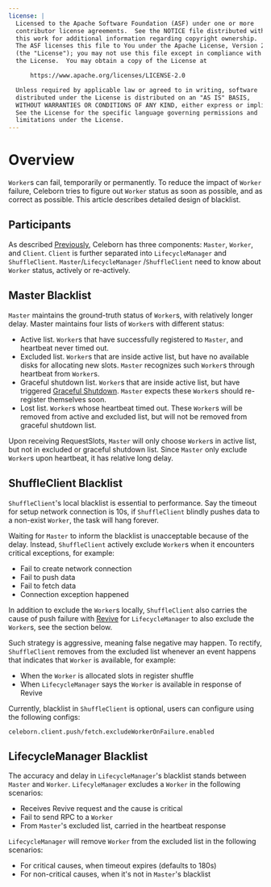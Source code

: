 ```yaml
---
license: |
  Licensed to the Apache Software Foundation (ASF) under one or more
  contributor license agreements.  See the NOTICE file distributed with
  this work for additional information regarding copyright ownership.
  The ASF licenses this file to You under the Apache License, Version 2.0
  (the "License"); you may not use this file except in compliance with
  the License.  You may obtain a copy of the License at

      https://www.apache.org/licenses/LICENSE-2.0

  Unless required by applicable law or agreed to in writing, software
  distributed under the License is distributed on an "AS IS" BASIS,
  WITHOUT WARRANTIES OR CONDITIONS OF ANY KIND, either express or implied.
  See the License for the specific language governing permissions and
  limitations under the License.
---
```


# Overview
`Worker`s can fail, temporarily or permanently. To reduce the impact of `Worker` failure, Celeborn tries to
figure out `Worker` status as soon as possible, and as correct as possible. This article describes detailed
design of blacklist.

## Participants
As described [Previously](../../developers/overview#components), Celeborn has three components: `Master`, `Worker`,
and `Client`. `Client` is further separated into `LifecycleManager` and `ShuffleClient`. `Master`/`LifecycleManager`
/`ShuffleClient` need to know about `Worker` status, actively or re-actively.

## Master Blacklist
`Master` maintains the ground-truth status of `Worker`s, with relatively longer delay. Master maintains four
lists of `Worker`s with different status:

- Active list. `Worker`s that have successfully registered to `Master`, and heartbeat never timed out.
- Excluded list. `Worker`s that are inside active list, but have no available disks for allocating new
  slots. `Master` recognizes such `Worker`s through heartbeat from `Worker`s.
- Graceful shutdown list. `Worker`s that are inside active list, but have triggered
  [Graceful Shutdown](../../upgrading). `Master` expects these `Worker`s should re-register themselves soon.
- Lost list. `Worker`s whose heartbeat timed out. These `Worker`s will be removed from active and excluded
  list, but will not be removed from graceful shutdown list.

Upon receiving RequestSlots, `Master` will only choose `Worker`s in active list, but not in excluded or graceful
shutdown list. Since `Master` only exclude `Worker`s upon heartbeat, it has relative long delay.

## ShuffleClient Blacklist
`ShuffleClient`'s local blacklist is essential to performance. Say the timeout for setup network
connection is 10s, if `ShuffleClient` blindly pushes data to a non-exist `Worker`, the task will hang forever.

Waiting for `Master` to inform the blacklist is unacceptable because of the delay. Instead, `ShuffleClient`
actively exclude `Worker`s when it encounters critical exceptions, for example:

- Fail to create network connection
- Fail to push data
- Fail to fetch data
- Connection exception happened

In addition to exclude the `Worker`s locally, `ShuffleClient` also carries the cause of push failure with
[Revive](../../developers/faulttolerant#handle-pushdata-failure) for `LifecycleManager` to also exclude the `Worker`s,
see the section below.

Such strategy is aggressive, meaning false negative may happen. To rectify, `ShuffleClient` removes from
the excluded list whenever an event happens that indicates that `Worker` is available, for example:

- When the `Worker` is allocated slots in register shuffle
- When `LifecycleManager` says the `Worker` is available in response of Revive

Currently, blacklist in `ShuffleClient` is optional, users can configure using the following configs:

`celeborn.client.push/fetch.excludeWorkerOnFailure.enabled`

## LifecycleManager Blacklist
The accuracy and delay in `LifecycleManager`'s blacklist stands between `Master` and `Worker`. `LifecyleManager`
excludes a `Worker` in the following scenarios:

- Receives Revive request and the cause is critical
- Fail to send RPC to a `Worker`
- From `Master`'s excluded list, carried in the heartbeat response

`LifecycleManager` will remove `Worker` from the excluded list in the following scenarios:

- For critical causes, when timeout expires (defaults to 180s)
- For non-critical causes, when it's not in `Master`'s blacklist